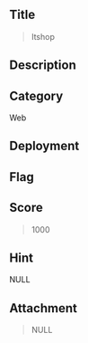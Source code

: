 ## Title

>  ltshop

## Description

> 

## Category

Web

## Deployment


## Flag


## Score

> 1000

## Hint

NULL

## Attachment

> NULL


